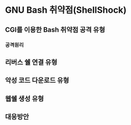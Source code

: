 # GNU Bash 취약점(ShellShock)


## CGI를 이용한 Bash 취약점 공격 유형
### 공격원리

## 리버스 쉘 연결 유형

## 악성 코드 다운로드 유형

## 웹쉘 생성 유형

## 대응방안
